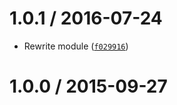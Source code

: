 <!--remark setext-->

<!--lint disable no-multiple-toplevel-headings-->

1.0.1 / 2016-07-24
==================

*   Rewrite module ([`f029916`](https://github.com/wooorm/character-reference-invalid/commit/f029916))

1.0.0 / 2015-09-27
==================
